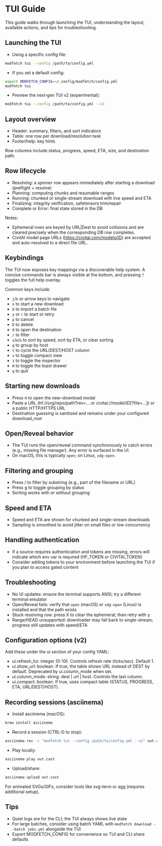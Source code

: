 # TUI Guide

This guide walks through launching the TUI, understanding the layout, available actions, and tips for troubleshooting.

## Launching the TUI

- Using a specific config file:

```bash
modfetch tui --config /path/to/config.yml
```

- If you set a default config:

```bash
export MODFETCH_CONFIG=~/.config/modfetch/config.yml
modfetch tui
```

- Preview the next‑gen TUI v2 (experimental):

```bash
modfetch tui --config /path/to/config.yml --v2
```

## Layout overview

- Header: summary, filters, and sort indicators
- Table: one row per download/resolution task
- Footer/help: key hints

Row columns include status, progress, speed, ETA, size, and destination path.

## Row lifecycle

- Resolving: a spinner row appears immediately after starting a download (preflight + resolve)
- Planning: computing chunks and resumable ranges
- Running: chunked or single-stream download with live speed and ETA
- Finalizing: integrity verification, safetensors trim/repair
- Complete or Error: final state stored in the DB

Notes:
- Ephemeral rows are keyed by URL|Dest to avoid collisions and are cleared precisely when the corresponding DB row completes.
- CivitAI model page URLs (https://civitai.com/models/ID) are accepted and auto-resolved to a direct file URL.

## Keybindings

The TUI now exposes key mappings via a discoverable help system. A concise
commands bar is always visible at the bottom, and pressing `?` toggles the full
help overlay.

Common keys include:

- `j`/`k` or arrow keys to navigate
- `n` to start a new download
- `b` to import a batch file
- `y` or `r` to start or retry
- `p` to cancel
- `D` to delete
- `O` to open the destination
- `/` to filter
- `s`/`e`/`o` to sort by speed, sort by ETA, or clear sorting
- `g` to group by host
- `t` to cycle the URL/DEST/HOST column
- `v` to toggle compact view
- `i` to toggle the inspector
- `H` to toggle the toast drawer
- `q` to quit

## Starting new downloads

- Press n to open the new-download modal
- Paste a URL (hf://org/repo/path?rev=... or civitai://model/ID[?file=...]) or a public HTTP/HTTPS URL
- Destination guessing is sanitized and remains under your configured download_root

## Open/Reveal behavior

- The TUI runs the open/reveal command synchronously to catch errors (e.g., missing file manager). Any error is surfaced in the UI.
- On macOS, this is typically `open`; on Linux, `xdg-open`.

## Filtering and grouping

- Press / to filter by substring (e.g., part of the filename or URL)
- Press g to toggle grouping by status
- Sorting works with or without grouping

## Speed and ETA

- Speed and ETA are shown for chunked and single-stream downloads
- Sampling is smoothed to avoid jitter on small files or low concurrency

## Handling authentication

- If a source requires authentication and tokens are missing, errors will indicate which env var is required (HF_TOKEN or CIVITAI_TOKEN)
- Consider adding tokens to your environment before launching the TUI if you plan to access gated content

## Troubleshooting

- No UI updates: ensure the terminal supports ANSI; try a different terminal emulator
- Open/Reveal fails: verify that `open` (macOS) or `xdg-open` (Linux) is installed and that the path exists
- Stuck resolving row: press X to clear the ephemeral; then retry with y
- Range/HEAD unsupported: downloader may fall back to single-stream; progress still updates with speed/ETA

## Configuration options (v2)

Add these under the ui section of your config YAML:

- ui.refresh_hz: integer (0-10). Controls refresh rate (ticks/sec). Default 1.
- ui.show_url: boolean. If true, the table shows URL instead of DEST by default. Deprecated by ui.column_mode when set.
- ui.column_mode: string: dest | url | host. Controls the last column.
- ui.compact: boolean. If true, uses compact table (STATUS, PROGRESS, ETA, URL/DEST/HOST).

## Recording sessions (asciinema)

- Install asciinema (macOS):

```bash
brew install asciinema
```

- Record a session (CTRL-D to stop):

```bash
asciinema rec -c "modfetch tui --config /path/to/config.yml --v2" out.cast
```

- Play locally:

```bash
asciinema play out.cast
```

- Upload/share:

```bash
asciinema upload out.cast
```

For animated SVGs/GIFs, consider tools like svg-term or agg (requires additional setup).

## Tips

- Quiet logs are for the CLI; the TUI always shows live state
- For large batches, consider using batch YAML with `modfetch download --batch jobs.yml` alongside the TUI
- Export MODFETCH_CONFIG for convenience so TUI and CLI share defaults

